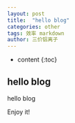 ```yaml
---
layout: post
title:  "hello blog"
categories: other
tags: 效率 markdown
author: 三价铝离子
---
```


* content
{:toc}

## hello blog

hello blog





Enjoy it!
